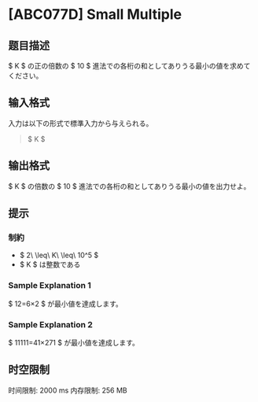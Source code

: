 # [ABC077D] Small Multiple

## 题目描述

[problemUrl]: https://atcoder.jp/contests/abc077/tasks/arc084_b

$ K $ の正の倍数の $ 10 $ 進法での各桁の和としてありうる最小の値を求めてください。

## 输入格式

入力は以下の形式で標準入力から与えられる。

> $ K $

## 输出格式

$ K $ の倍数の $ 10 $ 進法での各桁の和としてありうる最小の値を出力せよ。

## 提示

### 制約

- $ 2\ \leq\ K\ \leq\ 10^5 $
- $ K $ は整数である

### Sample Explanation 1

$ 12=6×2 $ が最小値を達成します。

### Sample Explanation 2

$ 11111=41×271 $ が最小値を達成します。

## 时空限制

时间限制: 2000 ms
内存限制: 256 MB
